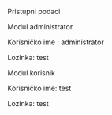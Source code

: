 

Pristupni podaci




Modul administrator


Korisničko ime : administrator

Lozinka: test

 
Modul korisnik


Korisničko ime: test

Lozinka: test


